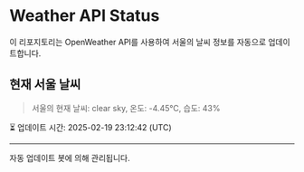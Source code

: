 
# Weather API Status

이 리포지토리는 OpenWeather API를 사용하여 서울의 날씨 정보를 자동으로 업데이트합니다.

## 현재 서울 날씨
> 서울의 현재 날씨: clear sky, 온도: -4.45°C, 습도: 43%

⏳ 업데이트 시간: 2025-02-19 23:12:42 (UTC)

---
자동 업데이트 봇에 의해 관리됩니다.
